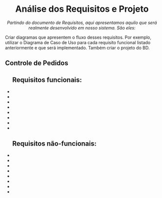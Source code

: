 <h1 align="center">Análise dos Requisitos e Projeto</h1>
<p align="center"><i>Partindo do documento de Requisitos, aqui apresentamos aquilo que será realmente desenvolvido em nosso sistema. São eles:</i></p>

Criar diagramas que apresentem o fluxo desses requisitos. Por exemplo, utilizar o Diagrama de Caso de Uso para cada requisito funcional listado anteriormente e que será implementado. Também criar o projeto do BD.

<h2>Controle de Pedidos</h2>
<ul>
<h2>Requisitos funcionais:</h2>
<li></li>
<li></li>
<li></li>
<li></li>
<li></li>
<li></li>
<li></li>
<li></li>
</ul>

<ul>
<h2>Requisitos não-funcionais:</h2>
<li></li>
<li></li>
<li></li>
<li></li>
<li></li>
<li></li>
<li></li>
<li></li>
</ul>

